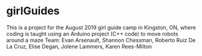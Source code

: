 # girlGuides
This is a project for the August 2019 girl guide camp in Kingston, ON, where coding is taught using an Arduino project (C++ code) to move robots around a maze
Team: Evan Arsenault, Shannon Chessman, Roberto Ruiz De La Cruz, Elise Degan, Jolene Lammers, Karen Rees-Milton 
